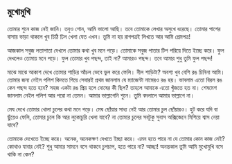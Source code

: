 ## মুখোমুখি

তোমার শুনে কাজ নেই জানি। তবুও শোন, আমি ভালো আছি। তবে তোমাকে লেখার অসুখে ধরেছে। তোমার পাশের বাসায় ভাড়া থাকলে খুব চিঠি ঢিল খেলা যেত এখন। তুমি না হয় রাগপত্রই লিখতে আর আমি প্রেমপত্র!

আজকাল সবুজ লতাপাতা দেখলে তোমার কথা খুব মনে পড়ে। তোমাকে সবুজ পাতার টিপ পরিয়ে দিতে ইচ্ছে করে। ফুল দেখলেও তোমায় মনে পড়ে। ফুল তোমার খুব পছন্দ, তাই না? আমারও পছন্দ। তবে আমার শুধু তুমি ফুল পছন্দ!

মাঝে মাঝে আকাশ দেখে তোমার শাড়ির আঁচল ভেবে ভুল করে ফেলি। নীল শাড়িটা? অবশ্য খুব বেশি রঙ চিনিনা আমি। তোমার জন্য নেইল পলিশ কিনতে গিয়ে সেবারই প্রথম জানলাম যে ম্যাজেন্টা নামেরও রঙ হয়। ভাবলাম এতো বিরল রঙ কেন পছন্দ হতে হবে? সহজ একটা রঙ প্রিয় হলে দোষের কী ছিল? তাহলে আমাকে এতো খুঁজতে হত না। শেষমেশ জানলাম নেইল পলিশ আর পরো না তেমন। আমার ভাল্লাগেনি শুনে। তুমি বদলালে আমার ভাল্লাগে না। 

মেঘ দেখে তোমার খোলা চুলের কথা মনে পড়ে। মেঘ ছোঁয়ার সাধ্য নেই আর তোমার চুল ছোঁয়ারও। হুট করে যদি বা ছুঁয়েও ফেলি, তোমার চুলে কি আর লুকোচুরি খেলা যাবে? না তোমার চুলের সবটুকু সুবাস অক্সিজেনে মিশিয়ে শ্বাস নেয়া যাবে?

তোমাকে দেখেতে ইচ্ছে করে। অনেক, অনেকক্ষণ দেখতে ইচ্ছা করে। এমন হতে পারে না যে তোমার কোন কাজ নেই? কোথাও যাবার নেই?  শুধু আমার সামনে বসে থাকবে চুপচাপ, হতে পারে না? আচ্ছা! অনন্তকাল তুমি আমি মুখোমুখি বসে থাকি না কেন?